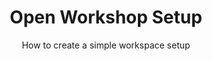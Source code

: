 ---
title: Open Workshop Setup
subtitle: How to create a simple workspace setup
thumbnail: assets/img/tools/workshop.jpg
link: https://wikifab.org/wiki/Open_Workshop_Setup
---